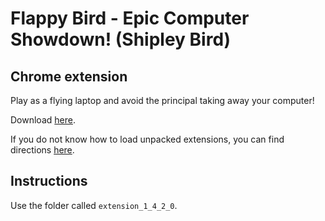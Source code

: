 # Flappy Bird - Epic Computer Showdown! (Shipley Bird)
## Chrome extension
Play as a flying laptop and avoid the principal taking away your computer!

Download [here](https://github.com/aarikpokras/ShipleyBird/archive/refs/heads/app.zip).

If you do not know how to load unpacked extensions, you can find directions [here](https://webkul.com/blog/how-to-install-the-unpacked-extension-in-chrome/).

## Instructions
Use the folder called `extension_1_4_2_0`.
